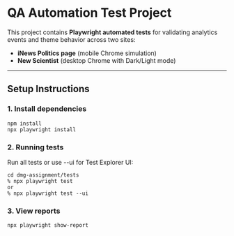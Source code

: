 # QA Automation Test Project

This project contains **Playwright automated tests** for validating analytics events and theme behavior across two sites:

- **iNews Politics page** (mobile Chrome simulation)
- **New Scientist** (desktop Chrome with Dark/Light mode)

---

## Setup Instructions

### 1. Install dependencies

```
npm install
npx playwright install
```

### 2. Running tests

Run all tests or use --ui for Test Explorer UI:
```
cd dmg-assignment/tests
% npx playwright test
or 
% npx playwright test --ui 
```

### 3. View reports
```
npx playwright show-report
```